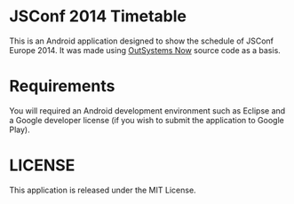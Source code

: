 JSConf 2014 Timetable
======================
This is an Android application designed to show the schedule of JSConf Europe 2014. It was made using [OutSystems Now](http://labs.outsystems.net/native/) source code as a basis.

Requirements
=============

You will required an Android development environment such as Eclipse and a Google developer license (if you wish to submit the application to Google Play). 

LICENSE
=======

This application is released under the MIT License.
